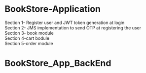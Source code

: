 # BookStore-Application
Section 1- Register user and JWT token generation at login <br/>
Section 2- JMS implementation to send OTP at registering the user<br/>
Section 3- book module<br/>
Section 4-cart bodule<br/>
Section 5-order module<br/>
# BookStore_App_BackEnd
